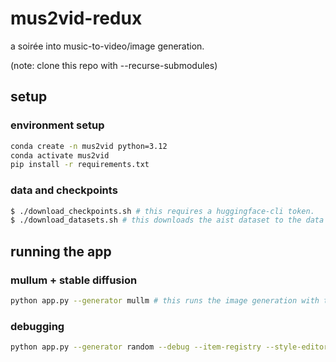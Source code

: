 # mus2vid-redux
a soirée into music-to-video/image generation.

(note: clone this repo with --recurse-submodules)
## setup

### environment setup
```sh
conda create -n mus2vid python=3.12
conda activate mus2vid
pip install -r requirements.txt
```

### data and checkpoints
```sh
$ ./download_checkpoints.sh # this requires a huggingface-cli token.
$ ./download_datasets.sh # this downloads the aist dataset to the data directory.
```

## running the app
### mullum + stable diffusion
```sh
python app.py --generator mullm # this runs the image generation with the mullm model
```

### debugging
```sh
python app.py --generator random --debug --item-registry --style-editor --resizable
```